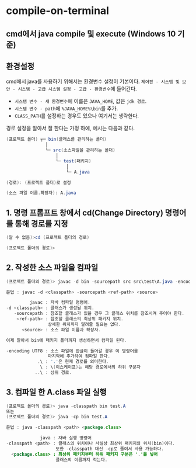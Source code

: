 # compile-on-terminal

## cmd에서 java compile 및 execute (Windows 10 기준)

## 환경설정

cmd에서 java를 사용하기 위해서는 환경변수 설정이 기본이다. `제어판 - 시스템 및 보안 - 시스템 - 고급 시스템 설정 - 고급 - 환경변수`에 들어간다.

* `시스템 변수 - 새 환경변수`에 이름은 `JAVA_HOME`, 값은 `jdk 경로`.  
* `시스템 변수 - path`에 `%JAVA_HOME%\bin`를 추가.  
* `CLASS_PATH`를 설정하는 경우도 있으나 여기서는 생략한다.  

경로 설정을 알아서 잘 한다는 가정 하에, 예시는 다음과 같다.

```java
(프로젝트 폴더) ┬─ bin(클래스를 관리하는 폴더)
               │
               └─ src(소스파일을 관리하는 폴더)
                   │
                   └─ test(패키지)
                       │
                       └─ A.java

(경로): (프로젝트 폴더)로 설정

(소스 파일 이름.확장자): A.java
```
<!-- 아니 상자만들기 문자 왜 삐꾸나지? -->

## 1. 명령 프롬프트 창에서 cd(Change Directory) 명령어를 통해 경로를 지정

>
```java
(알 수 없음)>cd (프로젝트 폴더의 경로)

(프로젝트 폴더의 경로)>
```

## 2. 작성한 소스 파일을 컴파일

```java
(프로젝트 폴더의 경로)> javac -d bin -sourcepath src src\test\A.java -encoding UTF8
```

```java
문법 : javac -d <classpath> -sourcepath <ref-path> <source>

         javac : 자바 컴파일 명령어.
-d <classpath> : 클래스가 생성될 위치.
   -sourcepath : 참조할 클래스가 있을 경우 그 클래스 위치를 참조시켜 주어야 한다.
    <ref-path> : 참조할 클래스의 최상위 패키지 위치.
                상세한 위치까지 알려줄 필요는 없다.
      <source> : 소스 파일 이름과 확장자.

이제 알아서 bin에 패키지 폴더까지 생성하면서 컴파일 된다.

-encoding UTF8 : 소스 파일에 한글이 들어갈 경우 이 명령어를
                마지막에 추가하여 컴파일 한다.
            .\ : '.'은 현재 경로를 의미한다.
             \ : \(이스케이프)는 해당 경로에서의 하위 구분자
           ..\ : 상위 경로.
```

## 3. 컴파일 한 A.class 파일 실행

```java
(프로젝트 폴더의 경로)> java -classpath bin test.A
또는
(프로젝트 폴더의 경로)> java -cp bin test.A
```

```java
문법 : java -classpath <path> <package.class>

             java : 자바 실행 명령어
-classpath <path> : 클래스의 위치이나 사실상 최상위 패키지의 위치(bin)이다.
                   또한 -classpath 대신 -cp로 줄여서 사용 가능하다.
  <package.class> : 최상위 패키지부터 하위 패키지 구분은 '.'을 넣어
                   클래스의 이름까지 적는다.
```